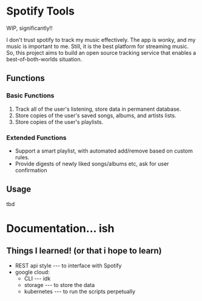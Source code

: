 # Spotify Tools
WIP, significantly!!

I don't trust spotify to track my music effectively. The app is wonky, and my music is important to me. Still, it is the best platform for streaming music. So, this project aims to build an open source tracking service that enables a best-of-both-worlds situation.

## Functions
### Basic Functions
1) Track all of the user's listening, store data in permanent database.
2) Store copies of the user's saved songs, albums, and artists lists.
3) Store copies of the user's playlists.

### Extended Functions
* Support a smart playlist, with automated add/remove based on custom rules.
* Provide digests of newly liked songs/albums etc, ask for user confirmation

## Usage
tbd

# Documentation... ish
## Things I learned! (or that i hope to learn)
* REST api style --- to interface with Spotify
* google cloud:
  * CLI --- idk
  * storage --- to store the data
  * kubernetes --- to run the scripts perpetually
